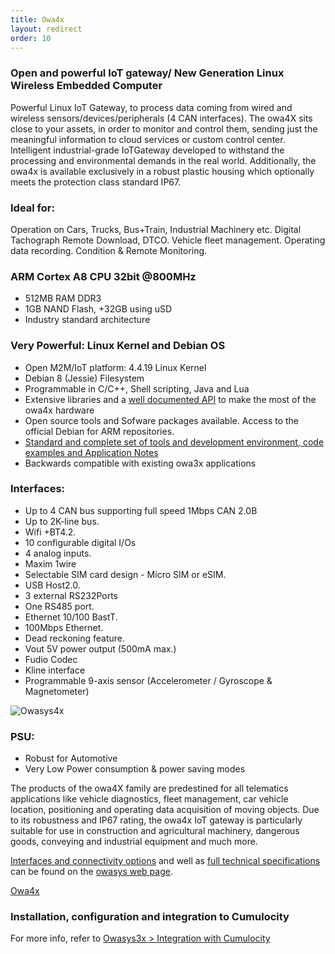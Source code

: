```yaml
---
title: Owa4x
layout: redirect
order: 10
---
```


### Open and powerful IoT gateway/ New Generation Linux Wireless Embedded Computer

Powerful Linux IoT Gateway, to process data coming from wired and wireless sensors/devices/peripherals (4 CAN interfaces). The owa4X sits close to your assets, in order to monitor and control them, sending just the meaningful information to cloud services or custom control center. Intelligent industrial-grade IoTGateway developed to withstand the processing and environmental demands in the real world. Additionally, the owa4x is available exclusively in a robust plastic housing which optionally meets the protection class standard IP67.

### Ideal for:

Operation on Cars, Trucks, Bus+Train, Industrial Machinery etc. Digital Tachograph Remote Download, DTCO. Vehicle fleet management. Operating data recording. Condition & Remote Monitoring. 

### ARM Cortex A8 CPU 32bit @800MHz

 - 512MB RAM DDR3
 - 1GB NAND Flash, +32GB using uSD
 - Industry standard architecture
 
### Very Powerful: Linux Kernel and Debian OS

 - Open M2M/IoT platform: 4.4.19 Linux Kernel
 - Debian 8 (Jessie) Filesystem
 - Programmable in C/C++, Shell scripting, Java and Lua
 - Extensive libraries and a [well documented API](https://www.owasys.com/en/developers) to make the most of the owa4x hardware
 - Open source tools and Sofware packages available. Access to the official Debian for ARM repositories.
 - [Standard and complete set of tools and development environment, code examples and Application Notes](https://www.owasys.com/en/developers)
 - Backwards compatible with existing owa3x applications
 
### Interfaces:

 - Up to 4 CAN bus supporting full speed 1Mbps CAN 2.0B
 - Up to 2K-line bus.
 - Wifi +BT4.2.
 - 10 configurable digital I/Os
 - 4 analog inputs.
 - Maxim 1wire	
 - Selectable SIM card design - Micro SIM or eSIM.
 - USB Host2.0.
 - 3 external RS232Ports
 - One RS485 port.
 - Ethernet 10/100 BastT.
 - 100Mbps Ethernet.
 - Dead reckoning feature.
 - Vout 5V power output (500mA max.)
 - Fudio Codec
 - Kline interface
 - Programmable 9-axis sensor (Accelerometer / Gyroscope & Magnetometer)

![Owasys4x](/guides/images/devices/owasys4x_interface.png)

### PSU:

 - Robust for Automotive
 - Very Low Power consumption & power saving modes

The products of the owa4X family are predestined for all telematics applications like vehicle diagnostics, fleet management,  car vehicle location,  positioning and operating data acquisition of moving objects. Due to its robustness and IP67 rating, the owa4x IoT gateway is particularly suitable for use in construction and agricultural machinery, dangerous goods, conveying and industrial equipment and much more.

[Interfaces and connectivity options](https://www.owasys.com/en/products/owa4x#interfaces) and well as [full technical specifications](https://www.owasys.com/en/products/owa4x#technical) can be found on the [owasys web page](http://www.owasys.com/).

[Owa4x](http://www.owasys.com/en/products/owa4x)

### Installation, configuration and integration to Cumulocity

For more info, refer to [Owasys3x > Integration with Cumulocity](/guides/devices/owasys3x#cumulocity-integration)